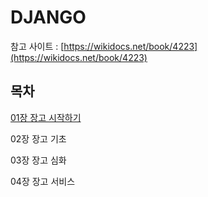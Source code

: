 # DJANGO

참고 사이트 : [https://wikidocs.net/book/4223](https://wikidocs.net/book/4223)

## 목차

[01장 장고 시작하기](./chp_01/READMD.md)

02장 장고 기초

03장 장고 심화

04장 장고 서비스